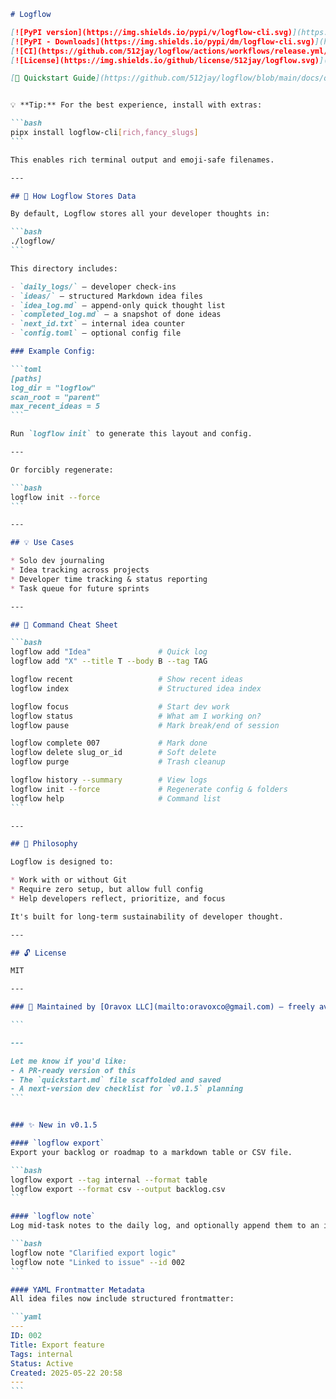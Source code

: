 ````md
# Logflow

[![PyPI version](https://img.shields.io/pypi/v/logflow-cli.svg)](https://pypi.org/project/logflow-cli/)  
[![PyPI - Downloads](https://img.shields.io/pypi/dm/logflow-cli.svg)](https://pypi.org/project/logflow-cli/)  
[![CI](https://github.com/512jay/logflow/actions/workflows/release.yml/badge.svg)](https://github.com/512jay/logflow/actions/workflows/release.yml)  
[![License](https://img.shields.io/github/license/512jay/logflow.svg)](https://github.com/512jay/logflow/blob/main/LICENSE)

[📘 Quickstart Guide](https://github.com/512jay/logflow/blob/main/docs/quickstart.md) – Learn how to install and use Logflow in minutes.


💡 **Tip:** For the best experience, install with extras:

```bash
pipx install logflow-cli[rich,fancy_slugs]
```

This enables rich terminal output and emoji-safe filenames.

---

## 🧠 How Logflow Stores Data

By default, Logflow stores all your developer thoughts in:

```bash
./logflow/
```

This directory includes:

- `daily_logs/` – developer check-ins
- `ideas/` – structured Markdown idea files
- `idea_log.md` – append-only quick thought list
- `completed_log.md` – a snapshot of done ideas
- `next_id.txt` – internal idea counter
- `config.toml` – optional config file

### Example Config:

```toml
[paths]
log_dir = "logflow"
scan_root = "parent"
max_recent_ideas = 5
```

Run `logflow init` to generate this layout and config.

---

Or forcibly regenerate:

```bash
logflow init --force
```

---

## 💡 Use Cases

* Solo dev journaling
* Idea tracking across projects
* Developer time tracking & status reporting
* Task queue for future sprints

---

## 📘 Command Cheat Sheet

```bash
logflow add "Idea"               # Quick log
logflow add "X" --title T --body B --tag TAG

logflow recent                   # Show recent ideas
logflow index                    # Structured idea index

logflow focus                    # Start dev work
logflow status                   # What am I working on?
logflow pause                    # Mark break/end of session

logflow complete 007             # Mark done
logflow delete slug_or_id        # Soft delete
logflow purge                    # Trash cleanup

logflow history --summary        # View logs
logflow init --force             # Regenerate config & folders
logflow help                     # Command list
```

---

## 🎯 Philosophy

Logflow is designed to:

* Work with or without Git
* Require zero setup, but allow full config
* Help developers reflect, prioritize, and focus

It's built for long-term sustainability of developer thought.

---

## 🔓 License

MIT

---

### 📣 Maintained by [Oravox LLC](mailto:oravoxco@gmail.com) — freely available for solo devs, teams, and contributors.

```

---

Let me know if you'd like:
- A PR-ready version of this
- The `quickstart.md` file scaffolded and saved
- A next-version dev checklist for `v0.1.5` planning
```


### ✨ New in v0.1.5

#### `logflow export`
Export your backlog or roadmap to a markdown table or CSV file.

```bash
logflow export --tag internal --format table
logflow export --format csv --output backlog.csv
```

#### `logflow note`
Log mid-task notes to the daily log, and optionally append them to an idea file.

```bash
logflow note "Clarified export logic"
logflow note "Linked to issue" --id 002
```

#### YAML Frontmatter Metadata
All idea files now include structured frontmatter:

```yaml
---
ID: 002
Title: Export feature
Tags: internal
Status: Active
Created: 2025-05-22 20:58
---
```